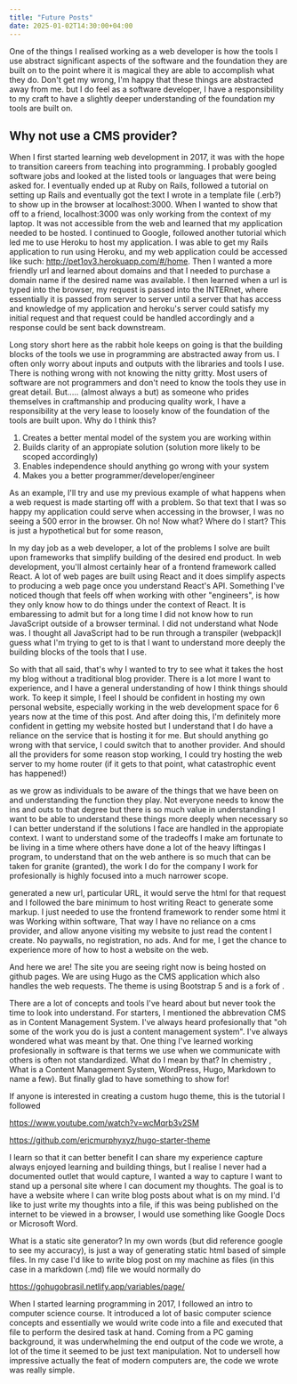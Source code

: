 ```yaml
---
title: "Future Posts"
date: 2025-01-02T14:30:00+04:00
---
```


One of the things I realised working as a web developer is how the tools I use abstract significant aspects of the software and the foundation they are built on to the point where it is magical they are able to accomplish what they do. Don't get my wrong, I'm happy that these things are abstracted away from me. but I do feel as a software developer, I have a responsibility to my craft to have a slightly deeper understanding of the foundation my tools are built on.

<!--more-->

## Why not use a CMS provider?

When I first started learning web development in 2017, it was with the hope to transition careers from teaching into programming. I probably googled software jobs and looked at the listed tools or languages that were being asked for. I eventually ended up at Ruby on Rails, followed a tutorial on setting up Rails and eventually got the text I wrote in a template file (.erb?) to show up in the browser at localhost:3000. When I wanted to show that off to a friend, localhost:3000 was only working from the context of my laptop. It was not accessible from the web and learned that my application needed to be hosted. I continued to Google, followed another tutorial which led me to use Heroku to host my application. I was able to get my Rails application to run using Heroku, and my web application could be accessed like such: http://pet1ov3.herokuapp.com/#/home. Then I wanted a more friendly url and learned about domains and that I needed to purchase a domain name if the desired name was available. I then learned when a url is typed into the browser, my request is passed into the INTERnet, where essentially it is passed from server to server until a server that has access and knowledge of my application and heroku's server could satisfy my initial request and that request could be handled accordingly and a response could be sent back downstream.

Long story short here as the rabbit hole keeps on going is that the building blocks of the tools we use in programming are abstracted away from us. I often only worry about inputs and outputs with the libraries and tools I use. There is nothing wrong with not knowing the nitty gritty. Most users of software are not programmers and don't need to know the tools they use in great detail. But..... (almost always a but) as someone who prides themselves in craftmanship and producing quality work, I have a responsibility at the very lease to loosely know of the foundation of the tools are built upon. Why do I think this?

1. Creates a better mental model of the system you are working within
2. Builds clarity of an appropiate solution (solution more likely to be scoped accordingly)
3. Enables independence should anything go wrong with your system
4. Makes you a better programmer/developer/engineer

As an example, I'll try and use my previous example of what happens when a web request is made starting off with a problem. So that text that I was so happy my application could serve when accessing in the browser, I was no seeing a 500 error in the browser. Oh no! Now what? Where do I start? This is just a hypothetical but for some reason,  

In my day job as a web developer, a lot of the problems I solve are built upon frameworks that simplify building of the desired end product. In web development, you'll almost certainly hear of a frontend framework called React. A lot of web pages are built using React and it does simplify aspects to producing a web page once you understand React's API. Something I've noticed though that feels off when working with other "engineers", is how they only know how to do things under the context of React. It is embaressing to admit but for a long time I did not know how to run JavaScript outside of a browser terminal. I did not understand what Node was. I thought all JavaScript had to be run through a transpiler (webpack)I guess what I'm trying to get to is that I want to understand more deeply the building blocks of the tools that I use.

So with that all said, that's why I wanted to try to see what it takes the host my blog without a traditional blog provider. There is a lot more I want to experience, and I have a general understanding of how I think things should work. To keep it simple, I feel I should be confident in hosting my own personal website, especially working in the web development space for 6 years now at the time of this post. And after doing this, I'm definitely more confident in getting my website hosted but I understand that I do have a reliance on the service that is hosting it for me. But should anything go wrong with that service, I could switch that to another provider. And should all the providers for some reason stop working, I could try hosting the web server to my home router (if it gets to that point, what catastrophic event has happened!)

as we grow as individuals to be aware of the things that we have been on and understanding the function they play. Not everyone needs to know the ins and outs to that degree but there is so much value in understanding I want to be able to understand these things more deeply when necessary so I can better understand if the solutions I face are handled in the appropiate context. I want to understand some of the tradeoffs I make 
 am fortunate to be living in a time where others have done a lot of the heavy liftingas I program, to understand that  on the web anthere is so much that can be taken for granite (granted), the work I do for the company I work for profesionally is highly focused into a much narrower scope.

 generated a new url, particular URL, it would serve the html for that request and I followed the bare minimum to host writing React to generate some markup. I just needed to use the frontend framework to render some html it was Working within software, That way I have no reliance on a cms provider, and allow anyone visiting my website to just read the content I create. No paywalls, no registration, no ads. And for me, I get the chance to experience more of how to host a website on the web.

And here we are! The site you are seeing right now is being hosted on github pages. We are using Hugo as the CMS application which also handles the web requests. The theme is using Bootstrap 5 and is a fork of .

There are a lot of concepts and tools I've heard about but never took the time to look into understand. For starters, I mentioned the abbrevation CMS as in Content Management System. I've always heard profesionally that "oh some of the work you do is just a content management system". I've always wondered what was meant by that. One thing I've learned working profesionally in software is that terms we use when we communicate with others is often not standardized. What do I mean by that? In chemistry , What is a Content Management System, WordPress, Hugo, Markdown to name a few). But finally glad to have something to show for!

If anyone is interested in creating a custom hugo theme, this is the tutorial I followed

https://www.youtube.com/watch?v=wcMqrb3v2SM

https://github.com/ericmurphyxyz/hugo-starter-theme

I learn so that it can better benefit I can share my experience capture always enjoyed learning and building things, but I realise I never had a documented outlet that would capture, I wanted a way to capture I want to stand up a personal site where I can document my thoughts. The goal is to have a website where I can write blog posts about what is on my mind. I'd like to just write my thoughts into a file, if this was being published on the internet to be viewed in a browser, I would use something like Google Docs or Microsoft Word.

 What is a static site generator? In my own words (but did reference google to see my accuracy), is just a way of generating static html based of simple files. In my case I'd like to write blog post on my machine as files (in this case in a markdown (.md) file we would normally do 

https://gohugobrasil.netlify.app/variables/page/


When I started learning programming in 2017, I followed an intro to computer science course. It introduced a lot of basic computer science concepts and essentially we would write code into a file and executed that file to perform the desired task at hand. Coming from a PC gaming background, it was underwhelming the end output of the code we wrote, a lot of the time it seemed to be just text manipulation. Not to undersell how impressive actually the feat of modern computers are, the code we wrote was really simple.